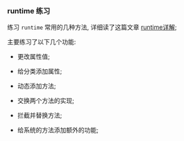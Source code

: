 ### runtime 练习
练习 `runtime` 常用的几种方法, 详细读了这篇文章 [runtime详解](http://gcblog.github.io/2016/04/16/runtime详解/#more);

主要练习了以下几个功能:

- 更改属性值;

- 给分类添加属性;

- 动态添加方法;

- 交换两个方法的实现;

- 拦截并替换方法;

- 给系统的方法添加额外的功能;
